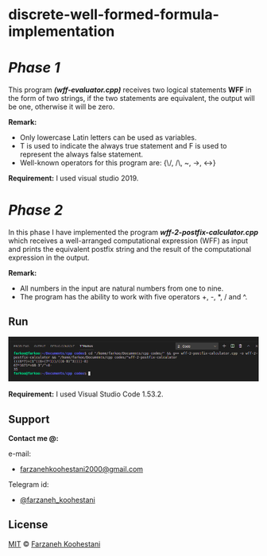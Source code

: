 # discrete-well-formed-formula-implementation

# ***Phase 1***

This program ***(wff-evaluator.cpp)*** receives two logical statements **WFF** in the form of two strings, if the two statements are equivalent, the output will be one, otherwise it will be zero.

**Remark:**
* Only lowercase Latin letters can be used as variables.
* T is used to indicate the always true statement and F is used to represent the always false statement.
* Well-known operators for this program are: {\\/, /\\, ~, ->, <->}

**Requirement:**
I used visual studio 2019.


# ***Phase 2***

In this phase I have implemented the program ***wff-2-postfix-calculator.cpp*** which receives a well-arranged computational expression (WFF) as input and prints the equivalent postfix string and the result of the computational expression in the output.

**Remark:**
* All numbers in the input are natural numbers from one to nine.
* The program has the ability to work with five operators +, -, *, / and ^.

## Run
![alt text](https://github.com/fark00/discrete-well-formed-formula-implementation/blob/main/wff2postfix-run.png?raw=true)

**Requirement:**
I used Visual Studio Code 1.53.2.


## Support

**Contact me @:**

e-mail:

* farzanehkoohestani2000@gmail.com

Telegram id:

* [@farzaneh_koohestani](https://t.me/farzaneh_koohestani)

## License
[MIT](https://github.com/farkoo/discrete-well-formed-formula-implementation/blob/main/LICENSE)
&#0169; 
[Farzaneh Koohestani](https://github.com/farkoo)
